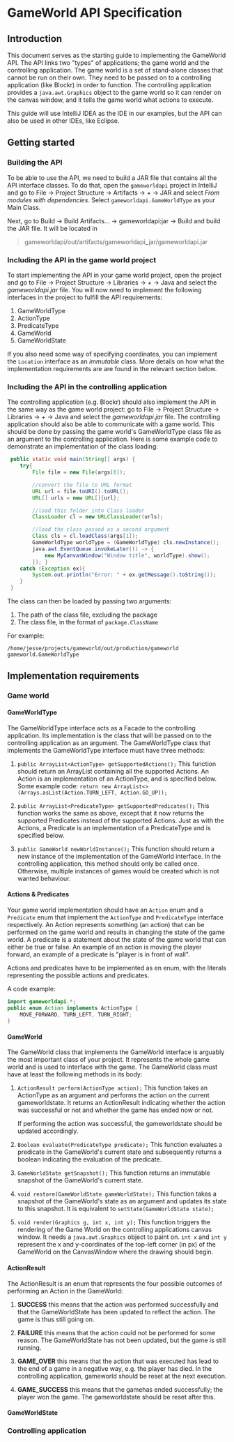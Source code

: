 # GameWorld API Specification

## Introduction
This document serves as the starting guide to implementing the GameWorld API.
The API links two "types" of applications; the game world and the controlling
application. The game world is a set of stand-alone classes that cannot be run
on their own. They need to be passed on to a controlling application (like 
Blockr) in order to function. The controlling application provides a 
`java.awt.Graphics` object to the game world so it can render on the canvas
window, and it tells the game world what actions to execute.

This guide will use IntelliJ IDEA as the IDE in our examples, but the API can
also be used in other IDEs, like Eclipse.

## Getting started

### Building the API
To be able to use the API, we need to build a JAR file that contains all the API
interface classes. To do that, open the `gameworldapi` project in IntelliJ and 
go to File &rarr; Project Structure &rarr; Artifacts &rarr; + &rarr; JAR
and select _From modules with dependencies_. Select `gameworldapi.GameWorldType`
as your Main Class.

Next, go to Build &rarr; Build Artifacts... &rarr; gameworldapi:jar &rarr; Build
and build the JAR file. It will be located in 
> gameworldapi/out/artifacts/gameworldapi_jar/gameworldapi.jar

### Including the API in the game world project
To start implementing the API in your game world project, open the project and
go to File &rarr; Project Structure &rarr; Libraries &rarr; + &rarr; Java and
select the _gameworldapi.jar_ file. You will now need to implement the following
interfaces in the project to fulfill the API requirements:
1. GameWorldType
2. ActionType
3. PredicateType
4. GameWorld
5. GameWorldState

If you also need some way of specifying coordinates, you can implement the 
`Location` interface as an *immutable* class. More details on how what the
implementation requirements are are found in the relevant section below.

### Including the API in the controlling application
The controlling application (e.g. Blockr) should also implement the API in the 
same way as the game world project: go to File &rarr; Project Structure &rarr; 
Libraries &rarr; + &rarr; Java and select the _gameworldapi.jar_ file. The
controlling application should also be able to communicate with a game world. 
This should be done by passing the game world's GameWorldType class file as an
argument to the controlling application. Here is some example code to 
demonstrate an implementation of the class loading:

```java
 public static void main(String[] args) {
    try{
        File file = new File(args[0]);

        //convert the file to URL format
        URL url = file.toURI().toURL();
        URL[] urls = new URL[]{url};

        //load this folder into Class loader
        ClassLoader cl = new URLClassLoader(urls);

        //load the class passed as a second argument
        Class cls = cl.loadClass(args[1]);
        GameWorldType worldType = (GameWorldType) cls.newInstance();
        java.awt.EventQueue.invokeLater(() -> {
            new MyCanvasWindow("Window title", worldType).show();
        }); }
    catch (Exception ex){
        System.out.println("Error: " + ex.getMessage().toString());
    }
 }
```

The class can then be loaded by passing two arguments:
1. The path of the class file, excluding the package
2. The class file, in the format of `package.ClassName`

For example:

```
/home/jesse/projects/gameworld/out/production/gameworld gameworld.GameWorldType
```

## Implementation requirements

### Game world

#### GameWorldType
The GameWorldType interface acts as a Facade to the controlling application. Its
implementation is the class that will be passed on to the controlling 
application as an argument. The GameWorldType class that implements the 
GameWorldType interface must have three methods:
1. `public ArrayList<ActionType> getSupportedActions();`
   This function should return an ArrayList containing all the supported 
   Actions. An Action is an implementation of an ActionType, and is specified
   below. Some example code:
   `return new ArrayList<>(Arrays.asList(Action.TURN_LEFT, Action.GO_UP));`

2. `public ArrayList<PredicateType> getSupportedPredicates();`
   This function works the same as above, except that it now returns the 
   supported Predicates instead of the supported Actions. Just as with the 
   Actions, a Predicate is an implementation of a PredicateType and is
   specified below.

3. `public GameWorld newWorldInstance();`
   This function should return a new instance of the implementation of the
   GameWorld interface. In the controlling application, this method should
   only be called once. Otherwise, multiple instances of games would be created
   which is not wanted behaviour.

#### Actions & Predicates
Your game world implementation should have an `Action` enum and a `Predicate`
enum that implement the `ActionType` and `PredicateType` interface respectively.
An Action represents something (an action) that can be performed on the game
world and results in changing the state of the game world. A predicate is 
a statement about the state of the game world that can either be true or false.
An example of an action is moving the player forward, an example of a predicate
is "player is in front of wall". 

Actions and predicates have to be implemented as en enum, with the literals
representing the possible actions and predicates.

A code example:
```java
import gameworldapi.*;
public enum Action implements ActionType {
    MOVE_FORWARD, TURN_LEFT, TURN_RIGHT;
}
```

#### GameWorld
The GameWorld class that implements the GameWorld interface is arguably the most
important class of your project. It represents the whole game world and is used
to interface with the game. The GameWorld class must have at least the following
methods in its body:
1. `ActionResult perform(ActionType action);`
    This function takes an ActionType as an argument and performs the action on
    the current gameworldstate. It returns an ActionResult indicating whether 
    the action was successful or not and whether the game has ended now or not.
    
   If performing the action was successful, the gameworldstate should be updated
   accordingly.
   
2. `Boolean evaluate(PredicateType predicate);`
   This function evaluates a predicate in the GameWorld's current state and 
   subsequently returns a boolean indicating the evaluation of the predicate.
   
3. `GameWorldState getSnapshot();`
   This function returns an immutable snapshot of the GameWorld's current state.
   
4. `void restore(GameWorldState gameWorldState);`
   This function takes a snapshot of the GameWorld's state as an argument and
   updates its state to this snapshot. It is equivalent to 
   `setState(GameWorldState state);`
   
5. `void render(Graphics g, int x, int y);`
   This function triggers the rendering of the Game World on the controlling
   applications canvas window. It needs a `java.awt.Graphics` object to paint
   on. `int x` and `int y` represent the x and y-coordinates of the top-left
   corner (in px) of the GameWorld on the CanvasWindow where the drawing should
   begin.

#### ActionResult
The ActionResult is an enum that represents the four possible outcomes of 
performing an Action in the GameWorld:
1. **SUCCESS**
   this means that the action was performed successfully and that the
   GameWorldState has been updated to reflect the action. The game is thus 
   still going on.
   
2. **FAILURE**
   this means that the action could not be performed for some reason. The 
   GameWorldState has not been updated, but the game is still running.
   
3. **GAME_OVER**
   this means that the action that was executed has lead to the end of a game 
   in a negative way, e.g. the player has died. In the controlling application,
   gameworld should be reset at the next execution.
   
4. **GAME_SUCCESS**
   this means that the gamehas ended successfully; the player won the game. 
   The gameworldstate should be reset after this.

#### GameWorldState

### Controlling application


